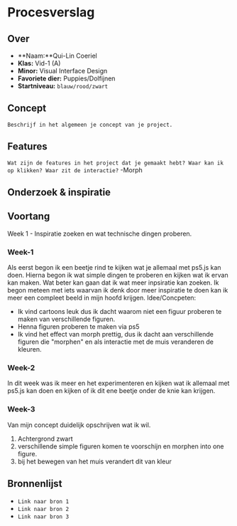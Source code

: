 <!-- Vergeet je niet de comments uit te zetten voordat je begint met typen? 💬 -->

# Procesverslag

## Over
* **Naam:**Qui-Lin Coeriel
* **Klas:** Vid-1 (A)
* **Minor:** Visual Interface Design
* **Favoriete dier:** Puppies/Dolfijnen
* **Startniveau:** `blauw/rood/zwart`

## Concept

`Beschrijf in het algemeen je concept van je project.`

<!------vbbvmgfmf----->

## Features

`Wat zijn de features in het project dat je gemaakt hebt? Waar kan ik op klikken? Waar zit de interactie?`
-Morph
## Onderzoek & inspiratie

## Voortang

Week 1 - Inspiratie zoeken en wat technische dingen proberen.

### Week-1
Als eerst begon ik een beetje rind te kijken wat je allemaal met ps5.js kan doen. Hierna begon ik wat simple dingen te proberen en kijken wat ik ervan kan maken. Wat beter kan gaan dat ik wat meer inpsiratie kan zoeken. Ik begon meteen met iets waarvan ik denk door meer inspiratie te doen kan ik meer een compleet beeld in mijn hoofd krijgen. 
Idee/Concpeten:
- Ik vind cartoons leuk dus ik dacht waarom niet een figuur proberen te maken van verschillende figuren.
- Henna figuren proberen te maken via ps5
- Ik vind het effect van morph prettig, dus ik dacht aan verschillende figuren die "morphen" en als interactie met de muis veranderen de kleuren.


### Week-2
In dit week was ik meer en het experimenteren en kijken wat ik allemaal met ps5.js kan doen en kijken of ik dit ene beetje onder de knie kan krijgen.

### Week-3
Van mijn concept duidelijk opschrijven wat ik wil.
1. Achtergrond zwart
2. verschillende simple figuren komen te voorschijn en morphen into one figure.
3. bij het bewegen van het muis verandert dit van kleur


## Bronnenlijst

* `Link naar bron 1`
* `Link naar bron 2`
* `Link naar bron 3`
